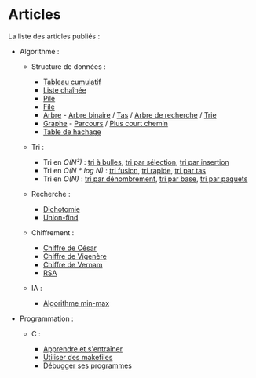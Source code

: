 Articles
========


La liste des articles publiés :

- Algorithme :

    - Structure de données :

         - [Tableau cumulatif](/algo/structure/tableau_cumulatif.html)
         - [Liste chaînée](/algo/structure/liste_chainee.html)
         - [Pile](/algo/structure/pile.html)
         - [File](/algo/structure/file.html)
         - [Arbre](/algo/structure/arbre.html) - [Arbre binaire](/algo/structure/arbre/arbre_binaire.html) / [Tas](/algo/structure/arbre/tas.html) / [Arbre de recherche](/algo/structure/arbre/arbre_recherche.html) / [Trie](/algo/structure/arbre/trie.html)
         - [Graphe](/algo/structure/graphe.html) - [Parcours](/algo/structure/graphe/parcours.html) / [Plus court chemin](/algo/structure/graphe/plus_court_chemin.html)
         - [Table de hachage ](/algo/structure/table_hachage.html)

    - Tri :

         - Tri en *O(N²)* : [tri à bulles](/algo/tri/tri_bulles.html), [tri par sélection](/algo/tri/tri_selection.html), [tri par insertion](/algo/tri/tri_insertion.html)
         - Tri en *O(N \* log N)* : [tri fusion](/algo/tri/tri_fusion.html), [tri rapide](/algo/tri/tri_rapide.html), [tri par tas](/algo/tri/tri_tas.html)
         - Tri en *O(N)* : [tri par dénombrement](/algo/tri/tri_denombrement.html), [tri par base](/algo/tri/tri_base.html), [tri par paquets](/algo/tri/tri_paquets.html)

    - Recherche :

         - [Dichotomie](/algo/recherche/dichotomie.html)
         - [Union-find](/algo/recherche/union_find.html)

    - Chiffrement :

         - [Chiffre de César](/algo/chiffrement/chiffre_cesar.html)
         - [Chiffre de Vigenère](/algo/chiffrement/chiffre_vigenere.html)
         - [Chiffre de Vernam](/algo/chiffrement/chiffre_vernam.html)
         - [RSA](/algo/chiffrement/rsa.html)

    - IA :

         - [Algorithme min-max](/algo/ia/minmax.html)

- Programmation :

    - C :

         - [Apprendre et s'entraîner](/prog/c/apprendre_entrainer.html)
         - [Utiliser des makefiles](/prog/c/makefiles.html)
         - [Débugger ses programmes](/prog/c/debugger.html)
